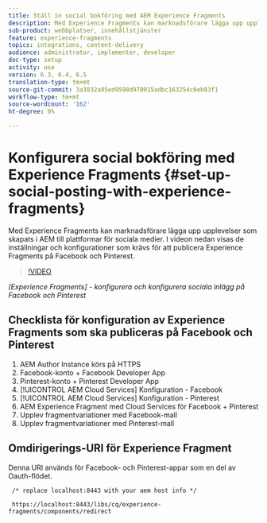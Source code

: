 ```yaml
---
title: Ställ in social bokföring med AEM Experience Fragments
description: Med Experience Fragments kan marknadsförare lägga upp upplevelser som skapats i AEM till plattformar för sociala medier. I videon nedan visas de inställningar och konfigurationer som krävs för att publicera Experience Fragments på Facebook och Pinterest.
sub-product: webbplatser, innehållstjänster
feature: experience-fragments
topics: integrations, content-delivery
audience: administrator, implementer, developer
doc-type: setup
activity: use
version: 6.3, 6.4, 6.5
translation-type: tm+mt
source-git-commit: 3a3832a05ed9598d970915adbc163254c6eb83f1
workflow-type: tm+mt
source-wordcount: '162'
ht-degree: 0%

---
```



# Konfigurera social bokföring med Experience Fragments {#set-up-social-posting-with-experience-fragments}

Med Experience Fragments kan marknadsförare lägga upp upplevelser som skapats i AEM till plattformar för sociala medier. I videon nedan visas de inställningar och konfigurationer som krävs för att publicera Experience Fragments på Facebook och Pinterest.

>[!VIDEO](https://video.tv.adobe.com/v/20592/?quality=9&learn=on)

*[Experience Fragments]  - konfigurera och konfigurera sociala inlägg på Facebook och Pinterest*

## Checklista för konfiguration av Experience Fragments som ska publiceras på Facebook och Pinterest

1. AEM Author Instance körs på HTTPS
2. Facebook-konto + Facebook Developer App
3. Pinterest-konto + Pinterest Developer App
4. [!UICONTROL AEM Cloud Services] Konfiguration - Facebook
5. [!UICONTROL AEM Cloud Services] Konfiguration - Pinterest
6. AEM Experience Fragment med Cloud Services för Facebook + Pinterest
7. Upplev fragmentvariationer med Facebook-mall
8. Upplev fragmentvariationer med Pinterest-mall

## Omdirigerings-URI för Experience Fragment

Denna URI används för Facebook- och Pinterest-appar som en del av Oauth-flödet.

```plain
 /* replace localhost:8443 with your aem host info */

 https://localhost:8443/libs/cq/experience-fragments/components/redirect
```

